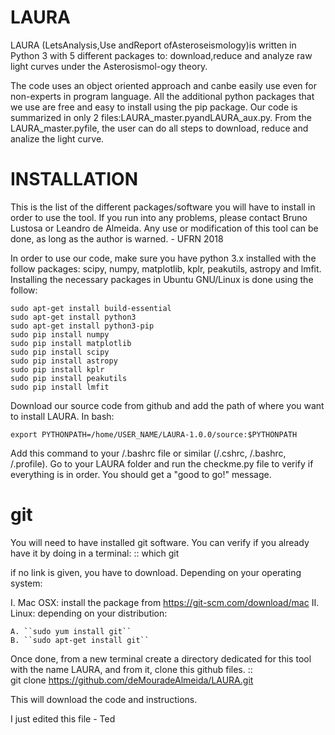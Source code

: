 # LAURA
LAURA (LetsAnalysis,Use andReport ofAsteroseismology)is written in Python 3 with 5 different packages to: download,reduce  and  analyze  raw  light  curves  under  the  Asterosismol-ogy theory. 

The code uses an object oriented approach and canbe  easily  use  even  for  non-experts  in  program  language.  All the  additional  python  packages  that  we  use  are  free  and  easy to  install  using  the  pip  package.  Our  code  is  summarized  in only 2 files:LAURA_master.pyandLAURA_aux.py. From the LAURA_master.pyfile, the user can do all steps to download, reduce and analize the light curve.


# INSTALLATION

This is the list of the different packages/software you will have to install in order to 
use the tool.
If you run into any problems, please contact Bruno Lustosa or Leandro de Almeida.
Any use or modification of this tool can be done, as long as the author is warned. - UFRN 2018

In order to use our code, make sure you have python 3.x installed with the follow packages:
scipy, numpy, matplotlib, kplr, peakutils, astropy and lmfit. Installing the 
necessary packages in Ubuntu GNU/Linux is done using the follow:


    sudo apt-get install build-essential
    sudo apt-get install python3
    sudo apt-get install python3-pip
    sudo pip install numpy
    sudo pip install matplotlib
    sudo pip install scipy
    sudo pip install astropy
    sudo pip install kplr
    sudo pip install peakutils
    sudo pip install lmfit

Download our source code from github and add the path of where you want to install LAURA. In bash:

    export PYTHONPATH=/home/USER_NAME/LAURA-1.0.0/source:$PYTHONPATH

Add this command to your /.bashrc file or similar (/.cshrc, /.bashrc, /.profile). Go to your
LAURA folder and run the checkme.py file to verify if everything is in order. You should get 
a "good to go!" message.

git
===

You will need to have installed git software. You can verify if you
already have it by doing in a terminal: ::
   which git

if no link is given, you have to download. Depending on your operating system:

I. Mac OSX: install the package from https://git-scm.com/download/mac
II. Linux: depending on your distribution:

    A. ``sudo yum install git``
    B. ``sudo apt-get install git``

Once done, from a new terminal create a directory dedicated for
this tool with the name LAURA, and from it, clone this github files.
::   
   git clone https://github.com/deMouradeAlmeida/LAURA.git

This will download the code and instructions.

I just edited this file - Ted

